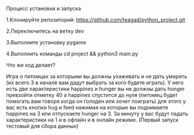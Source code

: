 Процесс установки и запуска

1.Клонируйте репозиторий: https://github.com/teagad/python_project.git

2.Переключитесь на ветку dev

3.Выполните установку pygame 

4.Выполнить команды cd project && python3 main.py

Что же код делает?

Игра о питомцах за которыми вы должны ухаживать и не дать умереть (их всего 3 в начале вам дадут выбрать за кого будете играть).
У него есть две характеристики happines и hunger вы не должны дать hunger превзойти отметку 40 а happines спустится до нуля
(питомец будет помогать вам говоря когда он голоден или хочет поиграть) для этого у вас есть кнопки hug и feed нажимая на которые вы поднимаете happines на 3 или отпускаете hunger на 3. 
За минуту у вас будут падать характеристики на 1 и в офлайн и в онлайн режиме.
(Первый запуск тестовый для сбора данных)
